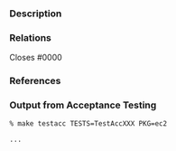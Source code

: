 <!---
See what makes a good Pull Request at: https://hashicorp.github.io/terraform-provider-aws/raising-a-pull-request/
--->
### Description
<!---
Please provide a helpful description of what change this pull request will introduce.
--->


### Relations
<!---
If your pull request fully resolves and should automatically close the linked issue, use Closes. Otherwise, use Relates.

For Example:

Relates #0000
or 
Closes #0000
--->

Closes #0000

### References
<!---
Optionally, provide any helpful references that may help the reviewer(s).
--->


### Output from Acceptance Testing
<!--
Replace TestAccXXX with a pattern that matches the tests affected by this PR.

Replace ec2 with the service package corresponding to your tests.

For more information on the `-run` flag, see the `go test` documentation at https://tip.golang.org/cmd/go/#hdr-Testing_flags.
-->

```console
% make testacc TESTS=TestAccXXX PKG=ec2

...
```
